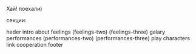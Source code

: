 Хай! поехали)

секции:

heder
intro
about
feelings
(feelings-two)
(feelings-three)
galary
performances
(performances-two)
(performances-three)
play
characters
link
cooperation
footer